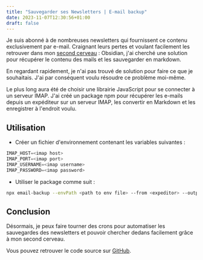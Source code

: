 ```yaml
---
title: "Sauvegarder ses Newsletters | E-mail backup"
date: 2023-11-07T12:30:56+01:00
draft: false
---
```


Je suis abonné à de nombreuses newsletters qui fournissent ce contenu exclusivement par e-mail.
Craignant leurs pertes et voulant facilement les retrouver dans
mon [second cerveau](https://fortelabs.com/blog/basboverview/) : Obsidian, j'ai cherché une solution pour récupérer le
contenu des mails et les sauvegarder en markdown.

En regardant rapidement, je n'ai pas trouvé de solution pour faire ce que je souhaitais.
J'ai par conséquent voulu résoudre ce problème moi-même.

Le plus long aura été de choisir une librairie JavaScript pour se connecter à un serveur IMAP.
J'ai créé un package npm pour récupérer les e-mails depuis un expéditeur sur un serveur IMAP, les
convertir en Markdown et les enregistrer à l'endroit voulu.

## Utilisation

- Créer un fichier d'environnement contenant les variables suivantes :

```python
IMAP_HOST=<imap host>
IMAP_PORT=<imap port>
IMAP_USERNAME=<imap username>
IMAP_PASSWORD=<imap password>
```

- Utiliser le package comme suit :

```bash
npx email-backup --envPath <path to env file> --from <expeditor> --output <output directory>
```

## Conclusion

Désormais, je peux faire tourner des crons pour automatiser les sauvegardes des newsletters et pouvoir chercher dedans
facilement grâce à mon second cerveau.

Vous pouvez retrouver le code source sur [GitHub](https://github.com/VincentHardouin/email-backup).